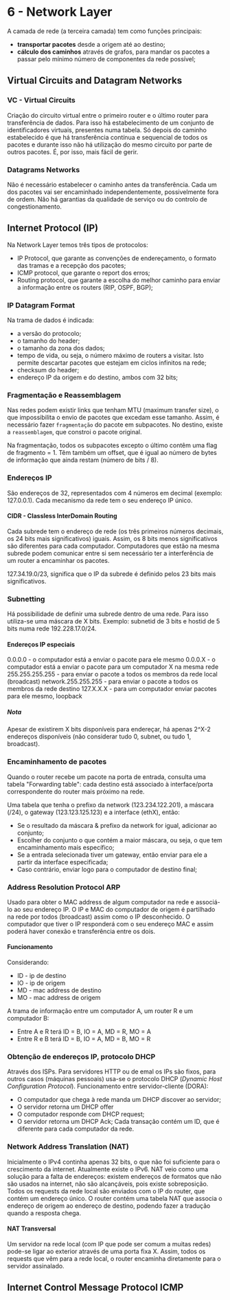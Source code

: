 # 6 - Network Layer

A camada de rede (a terceira camada) tem como funções principais:

- **transportar pacotes** desde a origem até ao destino;
- **cálculo dos caminhos** através de grafos, para mandar os pacotes a passar pelo mínimo número de componentes da rede possível;

## Virtual Circuits and Datagram Networks

### VC - Virtual Circuits

Criação do circuito virtual entre o primeiro router e o último router para transferência de dados. Para isso há estabelecimento de um conjunto de identificadores virtuais, presentes numa tabela. Só depois do caminho estabelecido é que há transferência contínua e sequencial de todos os pacotes e durante isso não há utilização do mesmo circuito por parte de outros pacotes. É, por isso, mais fácil de gerir.

### Datagrams Networks

Não é necessário estabelecer o caminho antes da transferência. Cada um dos pacotes vai ser encaminhado independentemente, possivelmente fora de ordem. Não há garantias da qualidade de serviço ou do controlo de congestionamento. 

## Internet Protocol (IP)

Na Network Layer temos três tipos de protocolos:

- IP Protocol, que garante as convenções de endereçamento, o formato das tramas e a recepção dos pacotes;
- ICMP protocol, que garante o report dos erros;
- Routing protocol, que garante a escolha do melhor caminho para enviar a informação entre os routers (RIP, OSPF, BGP);

### IP Datagram Format

Na trama de dados é indicada:
- a versão do protocolo;
- o tamanho do header;
- o tamanho da zona dos dados;
- tempo de vida, ou seja, o número máximo de routers a visitar. Isto permite descartar pacotes que estejam em ciclos infinitos na rede;
- checksum do header;
- endereço IP da origem e do destino, ambos com 32 bits;

### Fragmentação e Reassemblagem

Nas redes podem existir links que tenham MTU (maximum transfer size), o que impossibilita o envio de pacotes que excedam esse tamanho. Assim, é necessário fazer `fragmentação` do pacote em subpacotes. No destino, existe a `reassemblagem`, que constroi o pacote original.

Na fragmentação, todos os subpacotes excepto o último contêm uma flag de fragmento = 1. Têm também um offset, que é igual ao número de bytes de informação que ainda restam (número de bits / 8).

### Endereços IP

São endereços de 32, representados com 4 números em decimal (exemplo: 127.0.0.1). Cada mecanismo da rede tem o seu endereço IP único.

#### CIDR - Classless InterDomain Routing

Cada subrede tem o endereço de rede (os três primeiros números decimais, os 24 bits mais significativos) iguais. Assim, os 8 bits menos significativos são diferentes para cada computador. Computadores que estão na mesma subrede podem comunicar entre si sem necessário ter a interferência de um router a encaminhar os pacotes. 

127.34.19.0/23, significa que o IP da subrede é definido pelos 23 bits mais significativos. 

### Subnetting

Há possibilidade de definir uma subrede dentro de uma rede. Para isso utiliza-se uma máscara de X bits. Exemplo: subnetid de 3 bits e hostid de 5 bits numa rede 192.228.17.0/24. 

#### Endereços IP especiais

0.0.0.0 - o computador está a enviar o pacote para ele mesmo
0.0.0.X - o computador está a enviar o pacote para um computador X na mesma rede
255.255.255.255 - para enviar o pacote a todos os membros da rede local (broadcast)
network.255.255.255 - para enviar o pacote a todos os membros da rede destino
127.X.X.X - para um computador enviar pacotes para ele mesmo, loopback

##### Nota

Apesar de existirem X bits disponíveis para endereçar, há apenas 2^X-2 endereços disponíveis (não considerar tudo 0, subnet, ou tudo 1, broadcast).

### Encaminhamento de pacotes

Quando o router recebe um pacote na porta de entrada, consulta uma tabela "Forwarding table": cada destino está associado à interface/porta correspondente do router mais próximo na rede. 

Uma tabela que tenha o prefixo da network (123.234.122.201), a máscara (/24), o gateway (123.123.125.123) e a interface (ethX), então:
- Se o resultado da máscara & prefixo da network for igual, adicionar ao conjunto;
- Escolher do conjunto o que contém a maior máscara, ou seja, o que tem encaminhamento mais específico;
- Se a entrada selecionada tiver um gateway, então enviar para ele a partir da interface especificada;
- Caso contrário, enviar logo para o computador de destino final;

### Address Resolution Protocol ARP

Usado para obter o MAC address de algum computador na rede e associá-lo ao seu endereço IP. O IP e MAC do computador de origem é partilhado na rede por todos (broadcast) assim como o IP desconhecido. O computador que tiver o IP responderá com o seu endereço MAC e assim poderá haver conexão e transferência entre os dois. 

#### Funcionamento

Considerando:
- ID - ip de destino
- IO - ip de origem
- MD - mac address de destino
- MO - mac address de origem

A trama de informação entre um computador A, um router R e um computador B:
- Entre A e R terá ID = B, IO = A, MD = R, MO = A
- Entre R e B terá ID = B, IO = A, MD = B, MO = R

### Obtenção de endereços IP, protocolo DHCP

Através dos ISPs. Para servidores HTTP ou de emal os IPs são fixos, para outros casos (máquinas pessoais) usa-se o protocolo DHCP (*Dynamic Host Configuration Protocol*). Funcionamento entre servidor-cliente (DORA):
- O computador que chega à rede manda um DHCP discover ao servidor;
- O servidor retorna um DHCP offer
- O computador responde com DHCP request;
- O servidor retorna um DHCP Ack;
Cada transação contém um ID, que é diferente para cada computador da rede.

### Network Address Translation (NAT)

Inicialmente o IPv4 continha apenas 32 bits, o que não foi suficiente para o crescimento da internet. Atualmente existe o IPv6. NAT veio como uma solução para a falta de endereços: existem endereços de formatos que não são usados na internet, não são alcançáveis, pois existe sobreposição. Todos os requests da rede local são enviados com o IP do router, que contém um endereço único. O router contém uma tabela NAT que associa o endereço de origem ao endereço de destino, podendo fazer a tradução quando a resposta chega. 

#### NAT Transversal

Um servidor na rede local (com IP que pode ser comum a muitas redes) pode-se ligar ao exterior através de uma porta fixa X. Assim, todos os requests que vêm para a rede local, o router encaminha diretamente para o servidor assinalado.

## Internet Control Message Protocol ICMP

